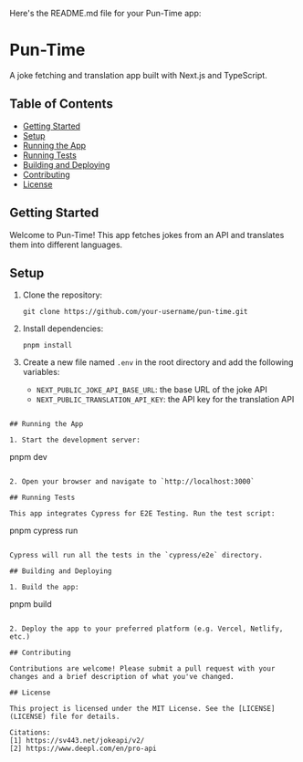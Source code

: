 Here's the README.md file for your Pun-Time app:

# Pun-Time

A joke fetching and translation app built with Next.js and TypeScript.

## Table of Contents

- [Getting Started](#getting-started)
- [Setup](#setup)
- [Running the App](#running-the-app)
- [Running Tests](#running-tests)
- [Building and Deploying](#building-and-deploying)
- [Contributing](#contributing)
- [License](#license)

## Getting Started

Welcome to Pun-Time! This app fetches jokes from an API and translates them into different languages.

## Setup

1. Clone the repository:

   ```
   git clone https://github.com/your-username/pun-time.git
   ```

2. Install dependencies:

   ```
   pnpm install
   ```

3. Create a new file named `.env` in the root directory and add the following variables:
   - `NEXT_PUBLIC_JOKE_API_BASE_URL`: the base URL of the joke API
   - `NEXT_PUBLIC_TRANSLATION_API_KEY`: the API key for the translation API

```

## Running the App

1. Start the development server:
```

pnpm dev

```

2. Open your browser and navigate to `http://localhost:3000`

## Running Tests

This app integrates Cypress for E2E Testing. Run the test script:
```

pnpm cypress run

```

Cypress will run all the tests in the `cypress/e2e` directory.

## Building and Deploying

1. Build the app:
```

pnpm build

```

2. Deploy the app to your preferred platform (e.g. Vercel, Netlify, etc.)

## Contributing

Contributions are welcome! Please submit a pull request with your changes and a brief description of what you've changed.

## License

This project is licensed under the MIT License. See the [LICENSE](LICENSE) file for details.

Citations:
[1] https://sv443.net/jokeapi/v2/
[2] https://www.deepl.com/en/pro-api
```
